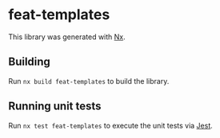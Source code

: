 # feat-templates

This library was generated with [Nx](https://nx.dev).

## Building

Run `nx build feat-templates` to build the library.

## Running unit tests

Run `nx test feat-templates` to execute the unit tests via [Jest](https://jestjs.io).
